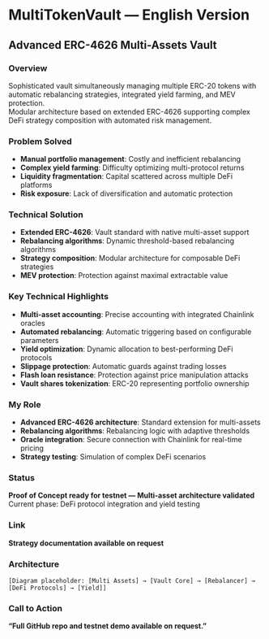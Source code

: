 # MultiTokenVault — English Version

## Advanced ERC-4626 Multi-Assets Vault

### Overview

Sophisticated vault simultaneously managing multiple ERC-20 tokens with automatic rebalancing strategies, integrated yield farming, and MEV protection.  
Modular architecture based on extended ERC-4626 supporting complex DeFi strategy composition with automated risk management.

### Problem Solved

- **Manual portfolio management**: Costly and inefficient rebalancing  
- **Complex yield farming**: Difficulty optimizing multi-protocol returns  
- **Liquidity fragmentation**: Capital scattered across multiple DeFi platforms  
- **Risk exposure**: Lack of diversification and automatic protection

### Technical Solution

- **Extended ERC-4626**: Vault standard with native multi-asset support  
- **Rebalancing algorithms**: Dynamic threshold-based rebalancing algorithms  
- **Strategy composition**: Modular architecture for composable DeFi strategies  
- **MEV protection**: Protection against maximal extractable value

### Key Technical Highlights

- **Multi-asset accounting**: Precise accounting with integrated Chainlink oracles  
- **Automated rebalancing**: Automatic triggering based on configurable parameters  
- **Yield optimization**: Dynamic allocation to best-performing DeFi protocols  
- **Slippage protection**: Automatic guards against trading losses  
- **Flash loan resistance**: Protection against price manipulation attacks  
- **Vault shares tokenization**: ERC-20 representing portfolio ownership

### My Role

- **Advanced ERC-4626 architecture**: Standard extension for multi-assets  
- **Rebalancing algorithms**: Rebalancing logic with adaptive thresholds  
- **Oracle integration**: Secure connection with Chainlink for real-time pricing  
- **Strategy testing**: Simulation of complex DeFi scenarios

### Status

**Proof of Concept ready for testnet — Multi-asset architecture validated**  
Current phase: DeFi protocol integration and yield testing

### Link

**Strategy documentation available on request**

### Architecture

`[Diagram placeholder: [Multi Assets] → [Vault Core] → [Rebalancer] → [DeFi Protocols] → [Yield]]`

### Call to Action

**“Full GitHub repo and testnet demo available on request.”**

